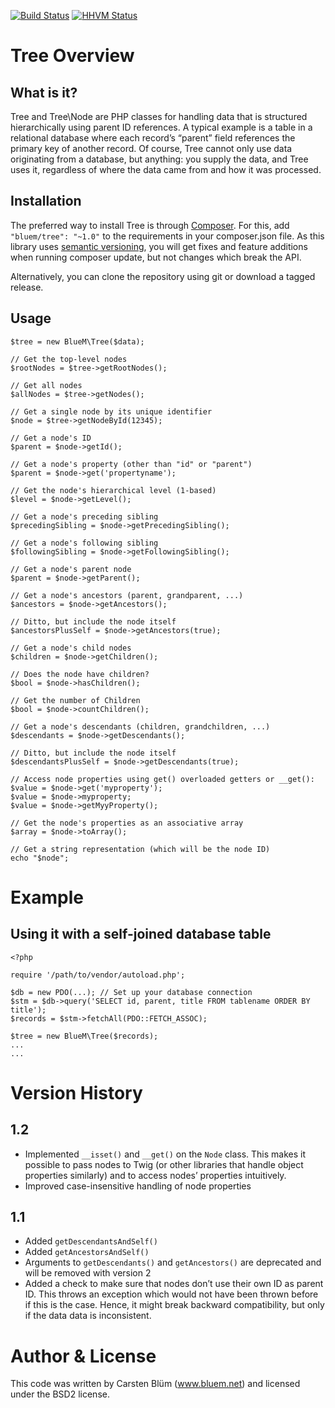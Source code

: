 [![Build Status](https://travis-ci.org/BlueM/Tree.png?branch=master)](https://travis-ci.org/BlueM/Tree)
[![HHVM Status](http://hhvm.h4cc.de/badge/bluem/tree.svg)](http://hhvm.h4cc.de/package/bluem/tree)

Tree Overview
=========================

What is it?
--------------
Tree and Tree\Node are PHP classes for handling data that is structured hierarchically using parent ID references. A typical example is a table in a relational database where each record’s “parent” field references the primary key of another record. Of course, Tree cannot only use data originating from a database, but anything: you supply the data, and Tree uses it, regardless of where the data came from and how it was processed.

Installation
-------------
The preferred way to install Tree is through [Composer](https://getcomposer.org). For this, add `"bluem/tree": "~1.0"` to the requirements in your composer.json file. As this library uses [semantic versioning](http://semver.org), you will get fixes and feature additions when running composer update, but not changes which break the API.

Alternatively, you can clone the repository using git or download a tagged release.

Usage
-------

    $tree = new BlueM\Tree($data);

    // Get the top-level nodes
    $rootNodes = $tree->getRootNodes();

    // Get all nodes
    $allNodes = $tree->getNodes();

    // Get a single node by its unique identifier
    $node = $tree->getNodeById(12345);

    // Get a node's ID
    $parent = $node->getId();

    // Get a node's property (other than "id" or "parent")
    $parent = $node->get('propertyname');

    // Get the node's hierarchical level (1-based)
    $level = $node->getLevel();

    // Get a node's preceding sibling
    $precedingSibling = $node->getPrecedingSibling();

    // Get a node's following sibling
    $followingSibling = $node->getFollowingSibling();

    // Get a node's parent node
    $parent = $node->getParent();

    // Get a node's ancestors (parent, grandparent, ...)
    $ancestors = $node->getAncestors();

    // Ditto, but include the node itself
    $ancestorsPlusSelf = $node->getAncestors(true);

    // Get a node's child nodes
    $children = $node->getChildren();

    // Does the node have children?
    $bool = $node->hasChildren();

    // Get the number of Children
    $bool = $node->countChildren();

    // Get a node's descendants (children, grandchildren, ...)
    $descendants = $node->getDescendants();

    // Ditto, but include the node itself
    $descendantsPlusSelf = $node->getDescendants(true);

    // Access node properties using get() overloaded getters or __get():
    $value = $node->get('myproperty');
    $value = $node->myproperty;
    $value = $node->getMyyProperty();

    // Get the node's properties as an associative array
    $array = $node->toArray();

    // Get a string representation (which will be the node ID)
    echo "$node";


Example
=======

Using it with a self-joined database table
------------------------------------------

    <?php

    require '/path/to/vendor/autoload.php';

    $db = new PDO(...); // Set up your database connection
    $stm = $db->query('SELECT id, parent, title FROM tablename ORDER BY title');
    $records = $stm->fetchAll(PDO::FETCH_ASSOC);

    $tree = new BlueM\Tree($records);
    ...
    ...


Version History
=================

1.2
----
* Implemented `__isset()` and `__get()` on the `Node` class. This makes it possible to pass nodes to Twig (or other libraries that handle object properties similarly) and to access nodes’ properties intuitively.
* Improved case-insensitive handling of node properties

1.1
-----
* Added `getDescendantsAndSelf()`
* Added `getAncestorsAndSelf()`
* Arguments to `getDescendants()` and `getAncestors()` are deprecated and will be removed with version 2
* Added a check to make sure that nodes don’t use their own ID as parent ID. This throws an exception which would not have been thrown before if this is the case. Hence, it might break backward compatibility, but only if the data data is inconsistent.


Author & License
=================
This code was written by Carsten Blüm (www.bluem.net) and licensed under the BSD2 license.
